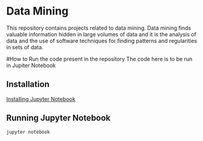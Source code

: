 # Data Mining 

This repository contains projects related to data mining. 
Data mining finds valuable information hidden in large volumes of data and it is the analysis of data and the use of software techniques for finding patterns and regularities in sets of data.


#How to Run the code present in the repository 
The code here is to be run in Jupiter Notebook
## Installation
[Installing Jupyter Notebook](https://test-jupyter.readthedocs.io/en/latest/install.html)

## Running Jupyter Notebook
```bash
jupyter notebook
```
